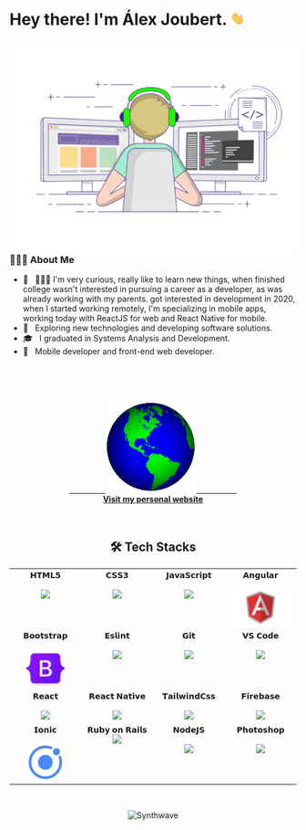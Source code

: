 <h1> Hey there! I'm Álex Joubert. <img src="https://github.com/alexjou/meu-portfolio/blob/master/src/Components/img/Hi.gif" width="25"></h1>
<img align="right" alt="GIF" src="https://github.com/alexjou/meu-portfolio/blob/master/src/Components/img/me.gif" width="500"/>

<h3> 👨🏻‍💻 About Me </h3>

- 🔭 &nbsp; 🙋🏼‍♂️ I'm very curious, really like to learn new things, when finished college wasn't interested in pursuing a career as a developer, as was already working with my parents. got interested in development in 2020, when I started working remotely, I'm specializing in mobile apps, working today with ReactJS for web and React Native for mobile.
- 🤔 &nbsp; Exploring new technologies and developing software solutions.
- 🎓 &nbsp; I graduated in Systems Analysis and Development.
- 💼 &nbsp; Mobile developer and front-end web developer.
<br/>
<br/>
<br/>
<p align="center">
      <a href="https://alexjou.github.io/meu-portfolio/">
        <span>&nbsp;&nbsp;&nbsp;&nbsp;&nbsp;&nbsp;&nbsp;</span>
        <span>&nbsp;&nbsp;&nbsp;&nbsp;&nbsp;&nbsp;&nbsp;</span>
        <img src="https://github.com/alexjou/meu-portfolio/blob/master/src/Components/img/globe.gif?raw=true" />
        <span>&nbsp;&nbsp;&nbsp;&nbsp;&nbsp;&nbsp;&nbsp;&nbsp;</span>
        <span>&nbsp;&nbsp;&nbsp;&nbsp;&nbsp;&nbsp;&nbsp;&nbsp;</span>
        <br>
        <strong>Visit my personal website </strong>
      </a>
  </p>
<br/>
<h2 align="center">🛠 Tech Stacks</h2>

<table align="center">
  <tbody>
    <tr valign="top">
      <td width="25%" align="center">
        <span>𝗛𝗧𝗠𝗟𝟱</span><br><br>
          <a href="https://www.w3.org/TR/html5/" title="HTML5">
            <img height="64px" src="https://cdn.svgporn.com/logos/html-5.svg">
          </a>
      </td>
      <td width="25%" align="center">
        <span>𝗖𝗦𝗦𝟯</span><br><br>
            <a href="https://www.w3.org/TR/CSS/" title="CSS3">
               <img height="64px" src="https://cdn.svgporn.com/logos/css-3.svg">
            </a>
      </td>
      <td width="25%" align="center">
        <span>𝗝𝗮𝘃𝗮𝗦𝗰𝗿𝗶𝗽𝘁</span><br><br>
            <a href="https://developer.mozilla.org/en-US/docs/Web/JavaScript" title="JavaScript">
                  <img height="64px" src="https://cdn.svgporn.com/logos/javascript.svg">
            </a>
      </td>
      <td width="25%" align="center">
        <span>𝗔𝗻𝗴𝘂𝗹𝗮𝗿</span><br><br>
            <a href="https://angular.io/" title="Angular">
                  <img height="64px" src="https://github.com/alexjou/meu-portfolio/blob/master/src/Components/img/angular2.png?raw=true">
            </a>
      </td>           
    </tr>
    <tr valign="top">
      <td width="25%" align="center">            
        <span>𝗕𝗼𝗼𝘁𝘀𝘁𝗿𝗮𝗽</span><br><br>
            <a href="https://getbootstrap.com/" title="Bootstrap">
                  <img height="64px" src="https://github.com/alexjou/meu-portfolio/blob/master/src/Components/img/Boostrap.png?raw=true">
            </a>
      </td>
      <td width="25%" align="center">
        <span>𝗘𝘀𝗹𝗶𝗻𝘁</span><br><br>
            <a href="https://eslint.org/" title="Eslint">
                  <img height="64px" src="https://cdn.svgporn.com/logos/eslint.svg">
            </a>
      </td>
      <td width="25%" align="center">
        <span>𝗚𝗶𝘁</span><br><br>
            <a href="https://git-scm.com/" title="Git">
                  <img height="64px" src="https://cdn.svgporn.com/logos/git-icon.svg">
            </a>
      </td>
      <td width="25%" align="center">
        <span>𝗩𝗦 𝗖𝗼𝗱𝗲</span><br><br>
            <a href="https://code.visualstudio.com/" title="Visual Studio Code">
                  <img height="64px" src="https://cdn.svgporn.com/logos/visual-studio-code.svg">
            </a>
      </td>
    </tr>
    <tr valign="top">
      <td width="25%" align="center">
        <span>𝗥𝗲𝗮𝗰𝘁</span><br><br>
            <a href="https://reactjs.org/" title="React">
                  <img height="64px" src="https://alexjou.github.io/meu-portfolio/static/media/React.80045de7.png">
            </a>
      </td>
      <td width="25%" align="center">
        <span>𝗥𝗲𝗮𝗰𝘁 𝗡𝗮𝘁𝗶𝘃𝗲</span><br><br>
            <a href="https://reactnative.dev/" title="React Native">
                  <img height="64px" src="https://alexjou.github.io/meu-portfolio/static/media/React.80045de7.png">
            </a>
      </td>
      <td width="25%" align="center">
        <span>𝗧𝗮𝗶𝗹𝘄𝗶𝗻𝗱𝗖𝘀𝘀</span><br><br>
            <a href="https://tailwindcss.com/" title="Tailwind CSS">
                  <img height="64px" src="https://cdn.svgporn.com/logos/tailwindcss-icon.svg">
            </a>
      </td>
      <td width="25%" align="center">
        <span>𝗙𝗶𝗿𝗲𝗯𝗮𝘀𝗲</span><br><br>
            <a href="https://firebase.google.com/" title="Ruby On Rails">
                  <img height="64px" src="https://alexjou.github.io/meu-portfolio/static/media/Firebase.65c4fe9f.png">
            </a>
      </td>
    </tr>
    <tr valign="top">
       <td width="25%" align="center">
        <span>𝗜𝗼𝗻𝗶𝗰</span><br><br>
             <a href="https://ionicframework.com/" title="Ruby On Rails">
                  <img height="64px" src="https://github.com/alexjou/meu-portfolio/blob/master/src/Components/img/ionic.png?raw=true">
             </a>
      </td>
      <td width="25%" align="center">
        <span>𝗥𝘂𝗯𝘆 𝗼𝗻 𝗥𝗮𝗶𝗹𝘀</span><br>
            <a href="https://rubyonrails.org/" title="Ruby On Rails">
                  <img height="64px" src="https://alexjou.github.io/meu-portfolio/static/media/rails.098cc1b5.png">
            </a>
      </td>
      <td width="25%" align="center">
        <span>𝗡𝗼𝗱𝗲𝗝𝗦</span><br><br>
            <a href="https://nodejs.org/" title="Node.js">
                  <img height="64px" src="https://nodejs.org/static/images/logos/nodejs-new-pantone-black.svg">
            </a>
      </td>
      <td width="25%" align="center">
        <span>𝗣𝗵𝗼𝘁𝗼𝘀𝗵𝗼𝗽</span><br><br>
            <a href="https://www.adobe.com/products/photoshop.html" title="Adobe Photoshop">
                  <img height="64px" src="https://alexjou.github.io/meu-portfolio/static/media/Photoshop.68517700.png">
            </a>
      </td>
    </tr>
  </tbody>
</table>

<br/>

<p align="center"><img src="https://thumbs.gfycat.com/GoodnaturedFondGaur-size_restricted.gif" alt="Synthwave" height="300" width="500"></p>
